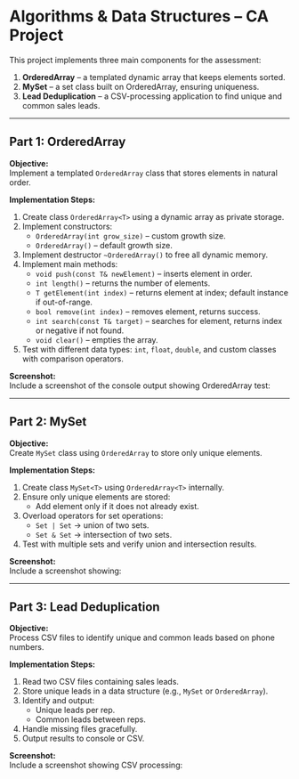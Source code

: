 # Algorithms & Data Structures – CA Project

This project implements three main components for the assessment:

1. **OrderedArray** – a templated dynamic array that keeps elements sorted.
2. **MySet** – a set class built on OrderedArray, ensuring uniqueness.
3. **Lead Deduplication** – a CSV-processing application to find unique and common sales leads.

---

## Part 1: OrderedArray

**Objective:**  
Implement a templated `OrderedArray` class that stores elements in natural order.

**Implementation Steps:**
1. Create class `OrderedArray<T>` using a dynamic array as private storage.
2. Implement constructors:
   - `OrderedArray(int grow_size)` – custom growth size.
   - `OrderedArray()` – default growth size.
3. Implement destructor `~OrderedArray()` to free all dynamic memory.
4. Implement main methods:
   - `void push(const T& newElement)` – inserts element in order.
   - `int length()` – returns the number of elements.
   - `T getElement(int index)` – returns element at index; default instance if out-of-range.
   - `bool remove(int index)` – removes element, returns success.
   - `int search(const T& target)` – searches for element, returns index or negative if not found.
   - `void clear()` – empties the array.
5. Test with different data types: `int`, `float`, `double`, and custom classes with comparison operators.

**Screenshot:**  
Include a screenshot of the console output showing OrderedArray test:


---

## Part 2: MySet

**Objective:**  
Create `MySet` class using `OrderedArray` to store only unique elements.  

**Implementation Steps:**
1. Create class `MySet<T>` using `OrderedArray<T>` internally.
2. Ensure only unique elements are stored:
   - Add element only if it does not already exist.
3. Overload operators for set operations:
   - `Set | Set` → union of two sets.
   - `Set & Set` → intersection of two sets.
4. Test with multiple sets and verify union and intersection results.

**Screenshot:**  
Include a screenshot showing:


---

## Part 3: Lead Deduplication

**Objective:**  
Process CSV files to identify unique and common leads based on phone numbers.

**Implementation Steps:**
1. Read two CSV files containing sales leads.
2. Store unique leads in a data structure (e.g., `MySet` or `OrderedArray`).
3. Identify and output:
   - Unique leads per rep.
   - Common leads between reps.
4. Handle missing files gracefully.
5. Output results to console or CSV.

**Screenshot:**  
Include a screenshot showing CSV processing:

